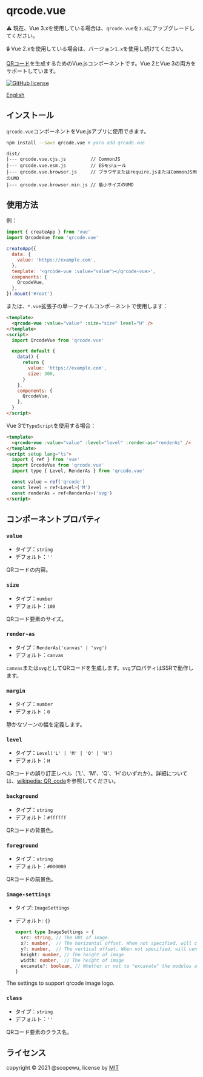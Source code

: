 # qrcode.vue

⚠️ 現在、Vue 3.xを使用している場合は、`qrcode.vue`を`3.x`にアップグレードしてください。

🔒 Vue 2.xを使用している場合は、バージョン`1.x`を使用し続けてください。

[QRコード](https://en.wikipedia.org/wiki/QR_code)を生成するためのVue.jsコンポーネントです。Vue 2とVue 3の両方をサポートしています。

[![GitHub license](https://img.shields.io/badge/license-MIT-blue.svg)](https://github.com/scopewu/qrcode.vue/blob/master/LICENSE)

[English](./README.md)

## インストール

`qrcode.vue`コンポーネントをVue.jsアプリに使用できます。

```bash
npm install --save qrcode.vue # yarn add qrcode.vue
```

```
dist/
|--- qrcode.vue.cjs.js         // CommonJS
|--- qrcode.vue.esm.js         // ESモジュール
|--- qrcode.vue.browser.js     // ブラウザまたはrequire.jsまたはCommonJS用のUMD
|--- qrcode.vue.browser.min.js // 最小サイズのUMD
```

## 使用方法

例：

```javascript
import { createApp } from 'vue'
import QrcodeVue from 'qrcode.vue'

createApp({
  data: {
    value: 'https://example.com',
  },
  template: '<qrcode-vue :value="value"></qrcode-vue>',
  components: {
    QrcodeVue,
  },
}).mount('#root')
```

または、`*.vue`拡張子の単一ファイルコンポーネントで使用します：

```html
<template>
  <qrcode-vue :value="value" :size="size" level="H" />
</template>
<script>
  import QrcodeVue from 'qrcode.vue'

  export default {
    data() {
      return {
        value: 'https://example.com',
        size: 300,
      }
    },
    components: {
      QrcodeVue,
    },
  }
</script>
```

Vue 3で`TypeScript`を使用する場合：

```html
<template>
  <qrcode-vue :value="value" :level="level" :render-as="renderAs" />
</template>
<script setup lang="ts">
  import { ref } from 'vue'
  import QrcodeVue from 'qrcode.vue'
  import type { Level, RenderAs } from 'qrcode.vue'

  const value = ref('qrcode')
  const level = ref<Level>('M')
  const renderAs = ref<RenderAs>('svg')
</script>
```

## コンポーネントプロパティ

### `value`

- タイプ：`string`
- デフォルト：`''`

QRコードの内容。

### `size`

- タイプ：`number`
- デフォルト：`100`

QRコード要素のサイズ。

### `render-as`

- タイプ：`RenderAs('canvas' | 'svg')`
- デフォルト：`canvas`

`canvas`または`svg`としてQRコードを生成します。`svg`プロパティはSSRで動作します。

### `margin`

- タイプ：`number`
- デフォルト：`0`

静かなゾーンの幅を定義します。

### `level`

- タイプ：`Level('L' | 'M' | 'Q' | 'H')`
- デフォルト：`H`

QRコードの誤り訂正レベル（'L'、'M'、'Q'、'H'のいずれか）。詳細については、[wikipedia: QR_code](https://en.wikipedia.org/wiki/QR_code#Error_correction)を参照してください。

### `background`

- タイプ：`string`
- デフォルト：`#ffffff`

QRコードの背景色。

### `foreground`

- タイプ：`string`
- デフォルト：`#000000`

QRコードの前景色。

### `image-settings`

- タイプ: `ImageSettings`
- デフォルト: `{}`

  ```ts
  export type ImageSettings = {
    src: string, // The URL of image.
    x?: number,  // The horizontal offset. When not specified, will center the image.
    y?: number,  // The vertical offset. When not specified, will center the image.
    height: number, // The height of image
    width: number,  // The height of image
    excavate?: boolean, // Whether or not to "excavate" the modules around the image.
  }
  ```

The settings to support qrcode image logo.

### `class`

- タイプ：`string`
- デフォルト：`''`

QRコード要素のクラス名。

## ライセンス

copyright &copy; 2021 @scopewu, license by [MIT](https://github.com/scopewu/qrcode.vue/blob/main/LICENSE)
